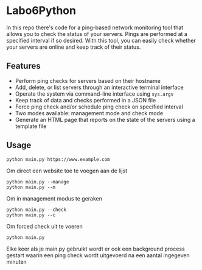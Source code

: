 
# Labo6Python

In this repo there's code for a ping-based network monitoring tool that allows you to check the status of your servers. Pings are performed at a specified interval if so desired.
With this tool, you can easily check whether your servers are online and keep track of their status.

## Features

- Perform ping checks for servers based on their hostname
- Add, delete, or list servers through an interactive terminal interface
- Operate the system via command-line interface using `sys.argv`
- Keep track of data and checks performed in a JSON file
- Force ping check and/or schedule ping check on specified interval
- Two modes available: management mode and check mode
- Generate an HTML page that reports on the state of the servers using a template file 

## Usage

```{bash}
python main.py https://www.example.com
```
Om direct een website toe te voegen aan de lijst

```{bash}
python main.py --manage 
python main.py --m
```
Om in management modus te geraken

```{bash}
python main.py --check
python main.py --c
```
Om forced check uit te voeren

```{bash}
python main.py
```
Elke keer als je main.py gebruikt wordt 
er ook een background process gestart waarin 
een ping check wordt uitgevoerd na een aantal
ingegeven minuten
